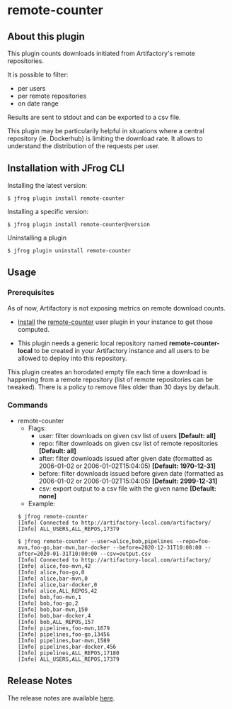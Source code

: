 # remote-counter

## About this plugin
This plugin counts downloads initiated from Artifactory's remote repositories. 

It is possible to filter:
- per users
- per remote repositories
- on date range

Results are sent to stdout and can be exported to a csv file.

This plugin may be particularily helpful in situations where a central repository (ie. Dockerhub) is limiting the download rate.
It allows to understand the distribution of the requests per user.

## Installation with JFrog CLI
Installing the latest version:

`$ jfrog plugin install remote-counter`

Installing a specific version:

`$ jfrog plugin install remote-counter@version`

Uninstalling a plugin

`$ jfrog plugin uninstall remote-counter`

## Usage

### Prerequisites
As of now, Artifactory is not exposing metrics on remote download counts. 

- [Install](https://www.jfrog.com/confluence/display/JFROG/User+Plugins#UserPlugins-DeployingPlugins) the [remote-counter](artifactory-user-plugin/remote-counter.groovy) user plugin in your instance to get those computed. 

- This plugin needs a generic local repository named **remote-counter-local** to be created in your Artifactory instance and all users to be allowed to deploy into this repository.

This plugin creates an horodated empty file each time a download is happening from a remote repository (list of remote repositories can be tweaked).
There is a policy to remove files older than 30 days by default.

### Commands
* remote-counter
    - Flags:
        - user: filter downloads on given csv list of users **[Default: all]**
        - repo: filter downloads on given csv list of remote repositories **[Default: all]**
        - after: filter downloads issued after given date (formatted as 2006-01-02 or 2006-01-02T15:04:05) **[Default: 1970-12-31]**
        - before: filter downloads issued before given date (formatted as 2006-01-02 or 2006-01-02T15:04:05) **[Default: 2999-12-31]**
        - csv: export output to a csv file with the given name **[Default: none]**
    - Example:
    ```
    $ jfrog remote-counter
    [Info] Connected to http://artifactory-local.com/artifactory/
    [Info] ALL_USERS,ALL_REPOS,17379

    $ jfrog remote-counter --user=alice,bob,pipelines --repo=foo-mvn,foo-go,bar-mvn,bar-docker --before=2020-12-31T10:00:00 --after=2020-01-31T10:00:00 --csv=output.csv
    [Info] Connected to http://artifactory-local.com/artifactory/
    [Info] alice,foo-mvn,42
    [Info] alice,foo-go,0
    [Info] alice,bar-mvn,0
    [Info] alice,bar-docker,0
    [Info] alice,ALL_REPOS,42
    [Info] bob,foo-mvn,1
    [Info] bob,foo-go,2
    [Info] bob,bar-mvn,150
    [Info] bob,bar-docker,4
    [Info] bob,ALL_REPOS,157
    [Info] pipelines,foo-mvn,1679
    [Info] pipelines,foo-go,13456
    [Info] pipelines,bar-mvn,1589
    [Info] pipelines,bar-docker,456
    [Info] pipelines,ALL_REPOS,17180
    [Info] ALL_USERS,ALL_REPOS,17379

    ```

## Release Notes
The release notes are available [here](RELEASE.md).
